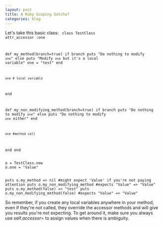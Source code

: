 ```yaml
---
layout: post
title: A Ruby Scoping Gotcha?
categories: blog
---
```

Let's take this basic class:
<code lang="ruby">
class TestClass
  attr_accessor :one
  
  def my_method(branch=true)
    if branch
      puts "Do nothing to modify `one`"
    else
      puts "Modify `one` but it's a local variable"
      one = "test"
    end
    
    one # local variable
  end
  
  def my_non_modifying_method(branch=true)
    if branch
      puts "Do nothing to modify `one`"
    else
      puts "Do nothing to modify `one` either"
    end
    
    one #method call
  end
end
</code>

<code lang="ruby">
o = TestClass.new
o.one = "Value"

puts o.my_method 
 => nil #might expect 'Value' if you're not paying attention
puts o.my_non_modifying_method #expects "Value"
 => "Value"
puts o.my_method(false)
 => "test"
puts o.my_non_modifying_method(false) #expects "Value"
 => "Value"
</code>

So remember, if you create any local variables anywhere in your method, even if they're not called, they override the accessor methods and will give you results you're not expecting.  To get around it, make sure you always use self.<i>accessor</i>= to assign values when there is ambiguity.

